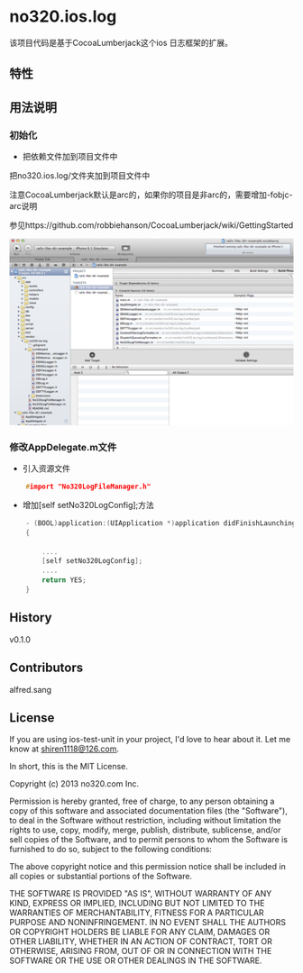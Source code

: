 

# no320.ios.log

该项目代码是基于CocoaLumberjack这个ios 日志框架的扩展。

## 特性



## 用法说明



### 初始化

 
- 把依赖文件加到项目文件中

把no320.ios.log/文件夹加到项目文件中

注意CocoaLumberjack默认是arc的，如果你的项目是非arc的，需要增加-fobjc-arc说明

参见https://github.com/robbiehanson/CocoaLumberjack/wiki/GettingStarted


![示例](pic_1.png)



### 修改AppDelegate.m文件


- 引入资源文件

```c
	#import "No320LogFileManager.h"
```

- 增加[self setNo320LogConfig];方法

```c
	- (BOOL)application:(UIApplication *)application didFinishLaunchingWithOptions:(NSDictionary *)launchOptions
	{
      
	    ....
		[self setNo320LogConfig];
	    ....
	    return YES;
	}
```


## History

v0.1.0

## Contributors

alfred.sang


## License

If you are using ios-test-unit in your project, I'd love to hear about it.  Let me 
know at shiren1118@126.com.

In short, this is the MIT License.

Copyright (c) 2013 no320.com Inc.

Permission is hereby granted, free of charge, to any person obtaining a copy
of this software and associated documentation files (the "Software"), to deal
in the Software without restriction, including without limitation the rights
to use, copy, modify, merge, publish, distribute, sublicense, and/or sell
copies of the Software, and to permit persons to whom the Software is
furnished to do so, subject to the following conditions:

The above copyright notice and this permission notice shall be included in
all copies or substantial portions of the Software.

THE SOFTWARE IS PROVIDED "AS IS", WITHOUT WARRANTY OF ANY KIND, EXPRESS OR
IMPLIED, INCLUDING BUT NOT LIMITED TO THE WARRANTIES OF MERCHANTABILITY,
FITNESS FOR A PARTICULAR PURPOSE AND NONINFRINGEMENT. IN NO EVENT SHALL THE
AUTHORS OR COPYRIGHT HOLDERS BE LIABLE FOR ANY CLAIM, DAMAGES OR OTHER
LIABILITY, WHETHER IN AN ACTION OF CONTRACT, TORT OR OTHERWISE, ARISING FROM,
OUT OF OR IN CONNECTION WITH THE SOFTWARE OR THE USE OR OTHER DEALINGS IN
THE SOFTWARE.

